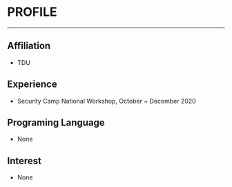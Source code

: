 # PROFILE

---

## Affiliation
* TDU

## Experience
* Security Camp National Workshop, October ~ December 2020

## Programing Language
* None

## Interest
* None
